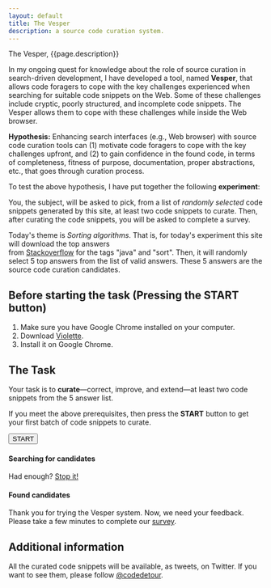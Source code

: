 ```yaml
---
layout: default
title: The Vesper
description: a source code curation system.
---
```


The Vesper, {{page.description}}

In my ongoing quest for knowledge about the role of source curation in search-driven development, 
I have developed a tool, named **Vesper**, that allows code foragers to cope with the key challenges 
experienced when searching for suitable code snippets on the Web. Some of these challenges include 
cryptic, poorly structured, and incomplete code snippets. The Vesper allows them to cope with these 
challenges while inside the Web browser. 
  
**Hypothesis:** Enhancing search interfaces (e.g., Web browser) with source code curation tools can 
(1) motivate code foragers to cope with the key challenges upfront, and (2) to gain confidence in 
the found code, in terms of completeness, fitness of purpose, documentation, proper abstractions, etc., 
that goes through curation process.
    
To test the above hypothesis, I have put together the following **experiment**:        
 
You, the subject, will be asked to pick, from a list of *randomly selected* code snippets generated by this site, 
at least two code snippets to curate. Then, after curating the code snippets, you will be asked to complete a survey.

Today's theme is *Sorting algorithms*. That is, for today's experiment this site will download the top answers  
from [Stackoverflow](http://www.stackoverflow.com) for the tags "java" and "sort". Then, it will randomly 
select 5 top answers from the list of valid answers. These 5 answers are the source code curation candidates.
  
 
## Before starting the task (Pressing the START button)
 
1. Make sure you have Google Chrome installed on your computer.   
1. Download [Violette](https://www.dropbox.com/s/dpse9g1nojt4e73/vesper-web.crx).  
2. Install it on Google Chrome.   

## The Task 

Your task is to **curate**—correct, improve, and extend—at least two code snippets from the 5 answer list. 

If you meet the above prerequisites, then press the **START** button to get your first batch of 
code snippets to curate. 

<div class="sorter">
    <button id="sort">START</button>
</div>

<div id="columns">
    <div id="left-col">
        <h4><strong>Searching for candidates</strong></h4>
        <div id="logger"></div>
        <div id="stopper" class="hide">
           Had enough? <a href="#" id="stop">Stop it!</a>
        </div>
    </div>
</div>
<div id="right-col">
    <h4><strong>Found candidates</strong></h4>
    <div id="displayer"></div>
</div>
<div id="clear"></div>


Thank you for trying the Vesper system. Now, we need your feedback. Please take a few minutes 
to complete our [survey](http://goo.gl/vzqmzG).


## Additional information

All the curated code snippets will be available, as tweets, on Twitter. If you want to see them, 
please follow [@codedetour](https://twitter.com/codedetour). 